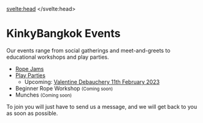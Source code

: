<script lang="ts">
  import Contact from '$lib/Contact.svelte';
</script>

<svelte:head>
	<title>KinkyBangkok Events</title>
	<meta name="description" content="Our organized Kinky, BDSM and Fetish events in Bangkok" />
</svelte:head>

# KinkyBangkok Events

Our events range from social gatherings and meet-and-greets to educational workshops and play parties.

- [Rope Jams](/rope-jams)
- [Play Parties](/parties)
  - Upcoming:   <a class="bg-kbk-red text-black active:text-white font-bold uppercase text-base px-8 py-3 rounded shadow-md hover:shadow-lg outline-none focus:outline-none mr-1 mb-1 ease-linear transition-all duration-150" type="button" href="/valentinedebauchery">Valentine Debauchery 11th February 2023</a>
- Beginner Rope Workshop <small>(Coming soon)</small>
- Munches <small>(Coming soon)</small>

To join you will just have to send us a message, and we will get back to you as soon as possible.

<Contact />